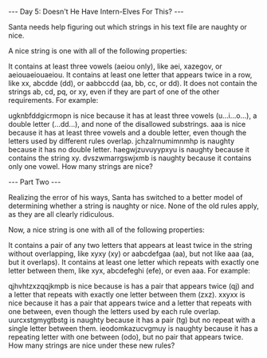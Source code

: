 



--- Day 5: Doesn't He Have Intern-Elves For This? ---

Santa needs help figuring out which strings in his text file are naughty or nice.

A nice string is one with all of the following properties:

It contains at least three vowels (aeiou only), like aei, xazegov, or aeiouaeiouaeiou.
It contains at least one letter that appears twice in a row, like xx, abcdde (dd), or aabbccdd (aa, bb, cc, or dd).
It does not contain the strings ab, cd, pq, or xy, even if they are part of one of the other requirements.
For example:

ugknbfddgicrmopn is nice because it has at least three vowels (u...i...o...), a double letter (...dd...), and none of the disallowed substrings.
aaa is nice because it has at least three vowels and a double letter, even though the letters used by different rules overlap.
jchzalrnumimnmhp is naughty because it has no double letter.
haegwjzuvuyypxyu is naughty because it contains the string xy.
dvszwmarrgswjxmb is naughty because it contains only one vowel.
How many strings are nice?

--- Part Two ---

Realizing the error of his ways, Santa has switched to a better model of determining whether a string is naughty or nice. None of the old rules apply, as they are all clearly ridiculous.

Now, a nice string is one with all of the following properties:

It contains a pair of any two letters that appears at least twice in the string without overlapping, like xyxy (xy) or aabcdefgaa (aa), but not like aaa (aa, but it overlaps).
It contains at least one letter which repeats with exactly one letter between them, like xyx, abcdefeghi (efe), or even aaa.
For example:

qjhvhtzxzqqjkmpb is nice because is has a pair that appears twice (qj) and a letter that repeats with exactly one letter between them (zxz).
xxyxx is nice because it has a pair that appears twice and a letter that repeats with one between, even though the letters used by each rule overlap.
uurcxstgmygtbstg is naughty because it has a pair (tg) but no repeat with a single letter between them.
ieodomkazucvgmuy is naughty because it has a repeating letter with one between (odo), but no pair that appears twice.
How many strings are nice under these new rules?
